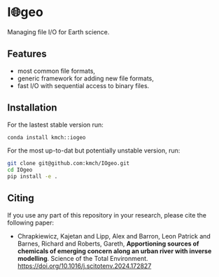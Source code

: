 # I🌐geo
Managing file I/O for Earth science.

## Features
- most common file formats,
- generic framework for adding new file formats,
- fast I/O with sequential access to binary files.

## Installation
For the lastest stable version run:
```bash
conda install kmch::iogeo
```

For the most up-to-dat but potentially unstable version, run:
```bash
git clone git@github.com:kmch/IOgeo.git
cd IOgeo
pip install -e .
```

## Citing
If you use any part of this repository in your research, please cite the following paper:

-  Chrapkiewicz, Kajetan and Lipp, Alex and Barron, Leon Patrick and Barnes, Richard and Roberts, Gareth, **Apportioning sources of chemicals of emerging concern along an urban river with inverse modelling**. Science of the Total Environment. https://doi.org/10.1016/j.scitotenv.2024.172827
